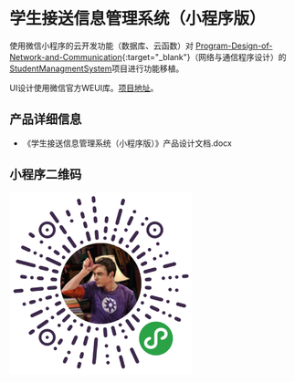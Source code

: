 # 学生接送信息管理系统（小程序版）

使用微信小程序的云开发功能（数据库、云函数）对 [Program-Design-of-Network-and-Communication](https://github.com/Eddie-He-090/Program-Design-of-Network-and-Communication){:target="_blank"}（网络与通信程序设计）的<a href="https://github.com/Eddie-He-090/Program-Design-of-Network-and-Communication/tree/master/StudentManagmentSystem" target="_blank">StudentManagmentSystem</a>项目进行功能移植。

UI设计使用微信官方WEUI库。<a href="https://github.com/wechat-miniprogram/weui-miniprogram" target="_blank">项目地址</a>。

## 产品详细信息

- 《学生接送信息管理系统（小程序版）》产品设计文档.docx

## 小程序二维码

<img src="https://github.com/Eddie-He-090/miniprogram/blob/master/miniprogram%20QR%20code.jpg" width="320" height="320" alt="miniprogram QR code">
